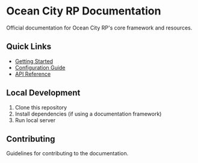 # Ocean City RP Documentation

Official documentation for Ocean City RP's core framework and resources.

## Quick Links
- [Getting Started](docs/setup/installation.md)
- [Configuration Guide](docs/setup/configuration.md)
- [API Reference](docs/api/events.md)

## Local Development
1. Clone this repository
2. Install dependencies (if using a documentation framework)
3. Run local server

## Contributing
Guidelines for contributing to the documentation.